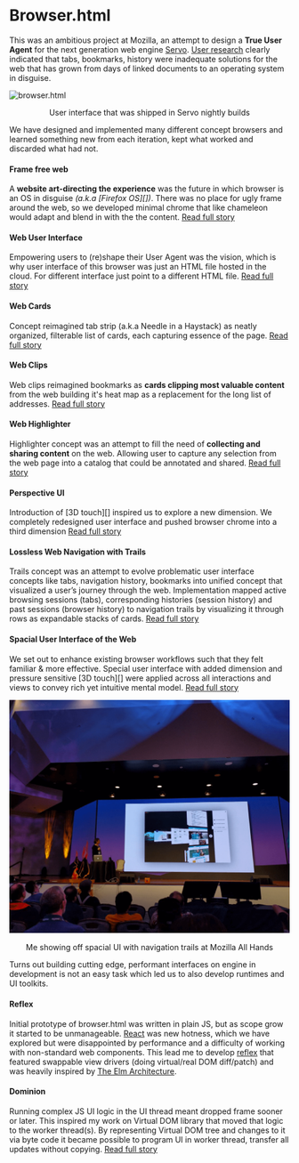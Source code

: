 # Browser.html

This was an ambitious project at Mozilla, an attempt to design a **True User Agent** for the next generation web engine [Servo][]. [User research][] clearly indicated that tabs, bookmarks, history were inadequate solutions for the web that has grown from days of linked documents to an operating system in disguise.




![browser.html](browserhtml.gif)

<center>User interface that was shipped in Servo nightly builds</center>



We have designed and implemented many different concept browsers and learned something new from each iteration, kept what worked and discarded what had not.

#### Frame free web

A **website art-directing the experience** was the future in which browser is an OS in disguise _(a.k.a [Firefox OS][])_. There was no place for ugly frame around the web, so we developed minimal chrome that like chameleon would adapt and blend in with the the content. [Read full story](./frame-free-web)

#### Web User Interface

Empowering users to (re)shape their User Agent was the vision, which is why user interface of this browser was just an HTML file hosted in the cloud. For different interface just point to a different HTML file. [Read full story](./graphene)

#### Web Cards

Concept reimagined tab strip (a.k.a Needle in a Haystack) as neatly organized, filterable list of cards, each capturing essence of the page. [Read full story](./web-cards)

#### Web Clips

Web clips reimagined bookmarks as **cards clipping most valuable content** from the web building it's heat map as a replacement for the long list of addresses. [Read full story](./web-clips)

#### Web Highlighter

Highlighter concept was an attempt to fill the need of **collecting and sharing content** on the web. Allowing user to capture any selection from the web page into a catalog that could be annotated and shared. [Read full story](./web-highlighter)

#### Perspective UI

Introduction of [3D touch][] inspired us to explore a new dimension. We completely redesigned user interface and pushed browser chrome into a third dimension [Read full story](./perspective-ui)

#### Lossless Web Navigation with Trails

Trails concept was an attempt to evolve problematic user interface concepts like tabs, navigation history, bookmarks into unified concept that visualized a user’s journey through the web. Implementation mapped active browsing sessions (tabs), corresponding histories (session history) and past sessions (browser history) to navigation trails by visualizing it through rows  as expandable stacks of cards. [Read full story](https://medium.freecodecamp.org/lossless-web-navigation-with-trails-9cd48c0abb56)

#### Spacial User Interface of the Web

We set out to enhance existing browser workflows such that they felt familiar & more effective. Special user interface with added dimension and pressure sensitive [3D touch][] were applied across all interactions and views to convey rich yet intuitive mental model. [Read full story](https://medium.com/free-code-camp/lossless-web-navigation-spatial-model-37f83438201d)



![](./present-browserhtml.png)

<center>Me showing off spacial UI with navigation trails at Mozilla All Hands</center>



Turns out building cutting edge, performant interfaces on engine in development is not an easy task which led us to also develop runtimes and UI toolkits.

#### Reflex

Initial prototype of browser.html was written in plain JS, but as scope grow it started to be unmanageable. [React][] was new hotness, which we have explored but were disappointed by performance and a difficulty of working with non-standard web components. This lead me to develop [reflex][] that featured swappable view drivers (doing virtual/real DOM diff/patch) and was heavily inspired by [The Elm Architecture][elm-architucture].



#### Dominion

Running complex JS UI logic in the UI thread meant dropped frame sooner or later. This inspired my work on Virtual DOM library that moved that logic to the worker thread(s). By representing Virtual DOM tree and changes to it via byte code it became possible to program UI in worker thread, transfer all updates without copying.  [Read full story](./dominion)



[Servo]:https://servo.org/
[user research]:https://github.com/browserhtml/browserhtml/releases/tag/0.15.0
[React]:https://reactjs.org/
[reflex]:https://github.com/mozilla/reflex
[elm-architucture]:https://guide.elm-lang.org/architecture/